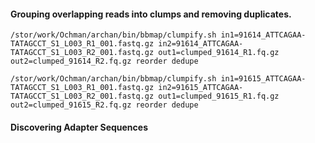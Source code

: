 #### Grouping overlapping reads into clumps and removing duplicates.

`/stor/work/Ochman/archan/bin/bbmap/clumpify.sh in1=91614_ATTCAGAA-TATAGCCT_S1_L003_R1_001.fastq.gz in2=91614_ATTCAGAA-TATAGCCT_S1_L003_R2_001.fastq.gz out1=clumped_91614_R1.fq.gz out2=clumped_91614_R2.fq.gz reorder dedupe`

`/stor/work/Ochman/archan/bin/bbmap/clumpify.sh in1=91615_ATTCAGAA-TATAGCCT_S1_L003_R1_001.fastq.gz in2=91615_ATTCAGAA-TATAGCCT_S1_L003_R2_001.fastq.gz out1=clumped_91615_R1.fq.gz out2=clumped_91615_R2.fq.gz reorder dedupe`

#### Discovering Adapter Sequences
